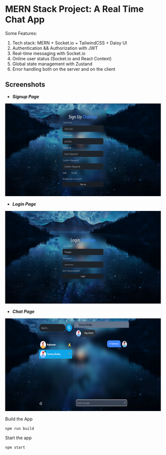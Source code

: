 # MERN Stack Project: A Real Time Chat App

Some Features:

1. Tech stack: MERN + Socket.io + TailwindCSS + Daisy UI
2. Authentication && Authorization with JWT
3. Real-time messaging with Socket.io
4. Online user status (Socket.io and React Context)
5. Global state management with Zustand
6. Error handling both on the server and on the client

## Screenshots

- ***Signup Page***

<img src="https://github.com/RishabhRaj43/Real-time-Chat-Application/blob/main/Screenshots/Signup.png" height=300 width-300 />

- ***Login Page***

<img src="https://github.com/RishabhRaj43/Real-time-Chat-Application/blob/main/Screenshots/login.png" height=300 width-300 />

- ***Chat Page***

<img src="https://github.com/RishabhRaj43/Real-time-Chat-Application/blob/main/Screenshots/Chatting%20UI.png" height=300 width-300 />


Build the App

```
npm run build
```

Start the app

```
npm start
```


